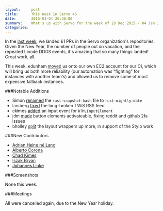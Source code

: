 ```yaml
---
layout:     post
title:      This Week In Servo 46
date:       2016-01-04 20:30:00
summary:    What's up with Servo for the week of 28 Dec 2015 - 04 Jan 2016
categories:
---
```


In the [last week](https://github.com/pulls?page=1&q=is%3Apr+is%3Amerged+closed%3A2015-12-28..2016-01-04+user%3Aservo), we landed 61 PRs in the Servo organization's repositories. Given the New Year, the number of people out on vacation, and the repeated Linode DDOS events, it's amazing that so many things landed! Great work, all.

This week, edunham [moved](https://github.com/servo/saltfs/pull/183) us onto our own EC2 account for our CI, which will bring us both more reliability (our automation was "fighting" for instances with another team's) and allowed us to remove some of most expensive fallback instances.

###Notable Additions

- Simon [renamed](https://github.com/servo/servo/pull/9086) the `rust-snapshot-hash` file to `rust-nightly-date`
- larsberg [fixed](https://github.com/servo/blog.servo.org/pull/51) the long-broken TWiS RSS feed
- ckimes [added](https://github.com/servo/servo/pull/9122) an input event for `HTMLInputElement`
- jdm [made](https://github.com/servo/servo/pull/8109) button elements activateable, fixing reddit and github 2fa issues
- bholley [split](https://github.com/servo/servo/pull/9051) the layout wrappers up more, in support of the Stylo work

###New Contributors

- [Adrian Heine né Lang](https://github.com/adrianheine)
- [Alberto Corona](https://github.com/0X1A)
- [Chad Kimes](https://github.com/ckimes89)
- [Iszak Bryan](https://github.com/iszak)
- [Johannes Linke](https://github.com/karyon)

###Screenshots

None this week.

###Meetings

All were cancelled again, due to the New Year holiday.
